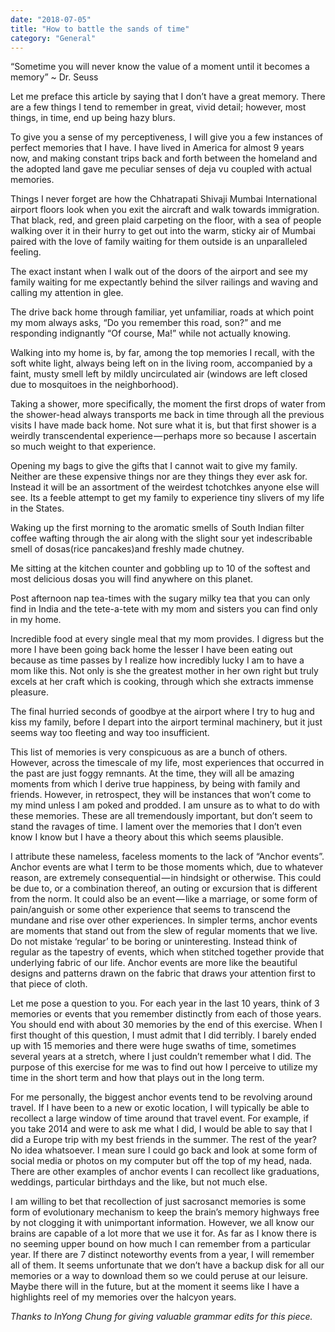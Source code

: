 ```yaml
---
date: "2018-07-05"
title: "How to battle the sands of time"
category: "General"
---
```


“Sometime you will never know the value of a moment until it becomes a memory” ~ Dr. Seuss

Let me preface this article by saying that I don’t have a great memory. There are a few things I tend to remember in great, vivid detail; however, most things, in time, end up being hazy blurs.

To give you a sense of my perceptiveness, I will give you a few instances of perfect memories that I have. I have lived in America for almost 9 years now, and making constant trips back and forth between the homeland and the adopted land gave me peculiar senses of deja vu coupled with actual memories.

Things I never forget are how the Chhatrapati Shivaji Mumbai International airport floors look when you exit the aircraft and walk towards immigration. That black, red, and green plaid carpeting on the floor, with a sea of people walking over it in their hurry to get out into the warm, sticky air of Mumbai paired with the love of family waiting for them outside is an unparalleled feeling.

The exact instant when I walk out of the doors of the airport and see my family waiting for me expectantly behind the silver railings and waving and calling my attention in glee.

The drive back home through familiar, yet unfamiliar, roads at which point my mom always asks, “Do you remember this road, son?” and me responding indignantly “Of course, Ma!” while not actually knowing.

Walking into my home is, by far, among the top memories I recall, with the soft white light, always being left on in the living room, accompanied by a faint, musty smell left by mildly uncirculated air (windows are left closed due to mosquitoes in the neighborhood).

Taking a shower, more specifically, the moment the first drops of water from the shower-head always transports me back in time through all the previous visits I have made back home. Not sure what it is, but that first shower is a weirdly transcendental experience — perhaps more so because I ascertain so much weight to that experience.

Opening my bags to give the gifts that I cannot wait to give my family. Neither are these expensive things nor are they things they ever ask for. Instead it will be an assortment of the weirdest tchotchkes anyone else will see. Its a feeble attempt to get my family to experience tiny slivers of my life in the States.

Waking up the first morning to the aromatic smells of South Indian filter coffee wafting through the air along with the slight sour yet indescribable smell of dosas(rice pancakes)and freshly made chutney.

Me sitting at the kitchen counter and gobbling up to 10 of the softest and most delicious dosas you will find anywhere on this planet.

Post afternoon nap tea-times with the sugary milky tea that you can only find in India and the tete-a-tete with my mom and sisters you can find only in my home.

Incredible food at every single meal that my mom provides. I digress but the more I have been going back home the lesser I have been eating out because as time passes by I realize how incredibly lucky I am to have a mom like this. Not only is she the greatest mother in her own right but truly excels at her craft which is cooking, through which she extracts immense pleasure.

The final hurried seconds of goodbye at the airport where I try to hug and kiss my family, before I depart into the airport terminal machinery, but it just seems way too fleeting and way too insufficient.

This list of memories is very conspicuous as are a bunch of others. However, across the timescale of my life, most experiences that occurred in the past are just foggy remnants. At the time, they will all be amazing moments from which I derive true happiness, by being with family and friends. However, in retrospect, they will be instances that won’t come to my mind unless I am poked and prodded. I am unsure as to what to do with these memories. These are all tremendously important, but don’t seem to stand the ravages of time. I lament over the memories that I don’t even know I know but I have a theory about this which seems plausible.

I attribute these nameless, faceless moments to the lack of “Anchor events”. Anchor events are what I term to be those moments which, due to whatever reason, are extremely consequential — in hindsight or otherwise. This could be due to, or a combination thereof, an outing or excursion that is different from the norm. It could also be an event — like a marriage, or some form of pain/anguish or some other experience that seems to transcend the mundane and rise over other experiences. In simpler terms, anchor events are moments that stand out from the slew of regular moments that we live. Do not mistake ‘regular’ to be boring or uninteresting. Instead think of regular as the tapestry of events, which when stitched together provide that underlying fabric of our life. Anchor events are more like the beautiful designs and patterns drawn on the fabric that draws your attention first to that piece of cloth.

Let me pose a question to you. For each year in the last 10 years, think of 3 memories or events that you remember distinctly from each of those years. You should end with about 30 memories by the end of this exercise. When I first thought of this question, I must admit that I did terribly. I barely ended up with 15 memories and there were huge swaths of time, sometimes several years at a stretch, where I just couldn’t remember what I did. The purpose of this exercise for me was to find out how I perceive to utilize my time in the short term and how that plays out in the long term.

For me personally, the biggest anchor events tend to be revolving around travel. If I have been to a new or exotic location, I will typically be able to recollect a large window of time around that travel event. For example, if you take 2014 and were to ask me what I did, I would be able to say that I did a Europe trip with my best friends in the summer. The rest of the year? No idea whatsoever. I mean sure I could go back and look at some form of social media or photos on my computer but off the top of my head, nada. There are other examples of anchor events I can recollect like graduations, weddings, particular birthdays and the like, but not much else.

I am willing to bet that recollection of just sacrosanct memories is some form of evolutionary mechanism to keep the brain’s memory highways free by not clogging it with unimportant information. However, we all know our brains are capable of a lot more that we use it for. As far as I know there is no seeming upper bound on how much I can remember from a particular year. If there are 7 distinct noteworthy events from a year, I will remember all of them. It seems unfortunate that we don’t have a backup disk for all our memories or a way to download them so we could peruse at our leisure. Maybe there will in the future, but at the moment it seems like I have a highlights reel of my memories over the halcyon years.

*Thanks to InYong Chung for giving valuable grammar edits for this piece.*
